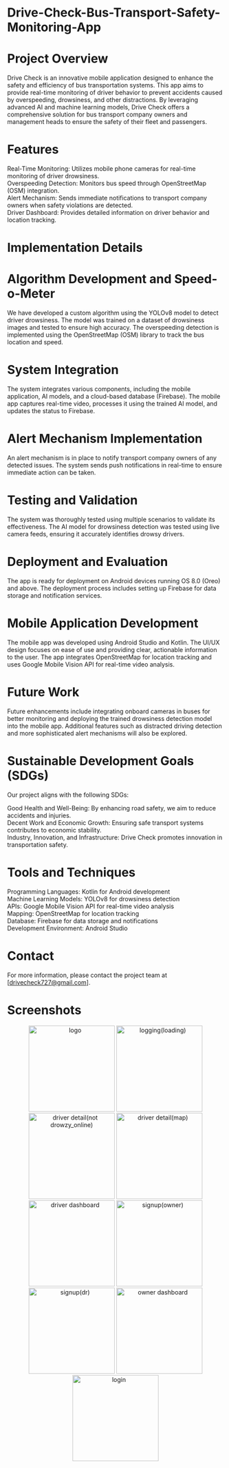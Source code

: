 # Drive-Check-Bus-Transport-Safety-Monitoring-App

# Project Overview
Drive Check is an innovative mobile application designed to enhance the safety and efficiency of bus transportation systems. This app aims to provide real-time monitoring of driver behavior to prevent accidents caused by overspeeding, drowsiness, and other distractions. By leveraging advanced AI and machine learning models, Drive Check offers a comprehensive solution for bus transport company owners and management heads to ensure the safety of their fleet and passengers.

# Features
Real-Time Monitoring: Utilizes mobile phone cameras for real-time monitoring of driver drowsiness.<br>
Overspeeding Detection: Monitors bus speed through OpenStreetMap (OSM) integration.<br>
Alert Mechanism: Sends immediate notifications to transport company owners when safety violations are detected.<br>
Driver Dashboard: Provides detailed information on driver behavior and location tracking.<br>
# Implementation Details
# Algorithm Development and Speed-o-Meter
We have developed a custom algorithm using the YOLOv8 model to detect driver drowsiness. The model was trained on a dataset of drowsiness images and tested to ensure high accuracy. The overspeeding detection is implemented using the OpenStreetMap (OSM) library to track the bus location and speed.

# System Integration
The system integrates various components, including the mobile application, AI models, and a cloud-based database (Firebase). The mobile app captures real-time video, processes it using the trained AI model, and updates the status to Firebase.

# Alert Mechanism Implementation
An alert mechanism is in place to notify transport company owners of any detected issues. The system sends push notifications in real-time to ensure immediate action can be taken.

# Testing and Validation
The system was thoroughly tested using multiple scenarios to validate its effectiveness. The AI model for drowsiness detection was tested using live camera feeds, ensuring it accurately identifies drowsy drivers.

# Deployment and Evaluation
The app is ready for deployment on Android devices running OS 8.0 (Oreo) and above. The deployment process includes setting up Firebase for data storage and notification services.

# Mobile Application Development
The mobile app was developed using Android Studio and Kotlin. The UI/UX design focuses on ease of use and providing clear, actionable information to the user. The app integrates OpenStreetMap for location tracking and uses Google Mobile Vision API for real-time video analysis.

# Future Work
Future enhancements include integrating onboard cameras in buses for better monitoring and deploying the trained drowsiness detection model into the mobile app. Additional features such as distracted driving detection and more sophisticated alert mechanisms will also be explored.

# Sustainable Development Goals (SDGs)
Our project aligns with the following SDGs:

Good Health and Well-Being: By enhancing road safety, we aim to reduce accidents and injuries.<br>
Decent Work and Economic Growth: Ensuring safe transport systems contributes to economic stability.<br>
Industry, Innovation, and Infrastructure: Drive Check promotes innovation in transportation safety.<br>
# Tools and Techniques
Programming Languages: Kotlin for Android development<br>
Machine Learning Models: YOLOv8 for drowsiness detection<br>
APIs: Google Mobile Vision API for real-time video analysis<br>
Mapping: OpenStreetMap for location tracking<br>
Database: Firebase for data storage and notifications<br>
Development Environment: Android Studio<br>
# Contact
For more information, please contact the project team at [drivecheck727@gmail.com].
# Screenshots

<p align="center">
  <img src="https://github.com/user-attachments/assets/ee134ea0-3f2f-4a18-b6e0-f550af1f6340" alt="logo" width="200"/>
  <img src="https://github.com/user-attachments/assets/4b786e5d-9fad-44c3-9a3f-d69c1808a2ea" alt="logging(loading)" width="200"/>
  <img src="https://github.com/user-attachments/assets/663fde95-878c-4994-b8a6-fb3d54adef99" alt="driver detail(not drowzy_online)" width="200"/>
  <img src="https://github.com/user-attachments/assets/62c18644-0ad7-4e39-9690-8f4d3031f1ab" alt="driver detail(map)" width="200"/>
  <img src="https://github.com/user-attachments/assets/fde5c177-d049-4174-89c0-61b8c36c937c" alt="driver dashboard" width="200"/>
  <img src="https://github.com/user-attachments/assets/51bd6165-d444-4149-8edc-45eeec3bfddb" alt="signup(owner)" width="200"/>
  <img src="https://github.com/user-attachments/assets/d891c07f-24ec-4a5a-bc41-c45e3dc357aa" alt="signup(dr)" width="200"/>
  <img src="https://github.com/user-attachments/assets/502c6338-2743-4c15-aaab-18b1c89850af" alt="owner dashboard" width="200"/>
  <img src="https://github.com/user-attachments/assets/1eb58248-81cd-4b4e-8503-4293675527ab" alt="login" width="200"/>
</p>

